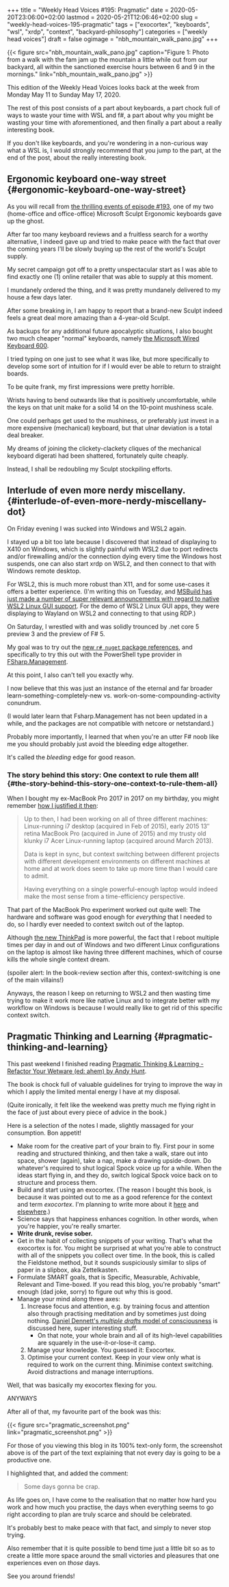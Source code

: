 +++
title = "Weekly Head Voices #195: Pragmatic"
date = 2020-05-20T23:06:00+02:00
lastmod = 2020-05-21T12:06:46+02:00
slug = "weekly-head-voices-195-pragmatic"
tags = ["exocortex", "keyboards", "wsl", "xrdp", "context", "backyard-philosophy"]
categories = ["weekly head voices"]
draft = false
ogimage = "nbh_mountain_walk_pano.jpg"
+++

{{< figure src="nbh_mountain_walk_pano.jpg" caption="Figure 1: Photo from a walk with the fam jam up the mountain a little while out from our backyard, all within the sanctioned exercise hours between 6 and 9 in the mornings." link="nbh_mountain_walk_pano.jpg" >}}

This edition of the Weekly Head Voices looks back at the week from Monday May
11 to Sunday May 17, 2020.

The rest of this post consists of a part about keyboards, a part chock full of
ways to waste your time with WSL and f#, a part about why you might be wasting
your time with aforementioned, and then finally a part about a really
interesting book.

If you don't like keyboards, and you're wondering in a non-curious way what a
WSL is, I would strongly recommend that you jump to the part, at the end of the
post, about the really interesting book.


## Ergonomic keyboard one-way street {#ergonomic-keyboard-one-way-street}

As you will recall from [the thrilling events of episode #193](/2020/05/03/weekly-head-voices-193-covid-19-part-3/#microsoft-sculpt-ergonomic-desktop-at-4-years-rip), one of my two
(home-office and office-office) Microsoft Sculpt Ergonomic keyboards gave up
the ghost.

After far too many keyboard reviews and a fruitless search for a worthy
alternative, I indeed gave up and tried to make peace with the fact that over
the coming years I'll be slowly buying up the rest of the world's Sculpt
supply.

My secret campaign got off to a pretty unspectacular start as I was able to
find exactly one (1) online retailer that was able to supply at this moment.

I mundanely ordered the thing, and it was pretty mundanely delivered to my
house a few days later.

After some breaking in, I am happy to report that a brand-new Sculpt indeed
feels a great deal more amazing than a 4-year-old Sculpt.

As backups for any additional future apocalyptic situations, I also bought two
much cheaper "normal" keyboards, namely [the Microsoft Wired Keyboard 600](https://www.microsoft.com/accessories/en-us/products/keyboards/wired-keyboard-600/anb-00001).

I tried typing on one just to see what it was like, but more specifically to
develop some sort of intuition for if I would ever be able to return to
straight boards.

To be quite frank, my first impressions were pretty horrible.

Wrists having to bend outwards like that is positively uncomfortable, while the
keys on that unit make for a solid 14 on the 10-point mushiness scale.

One could perhaps get used to the mushiness, or preferably just invest in a
more expensive (mechanical) keyboard, but that ulnar deviation is a total deal
breaker.

My dreams of joining the clickety-clackety cliques of the mechanical keyboard
digerati had been shattered, fortunately quite cheaply.

Instead, I shall be redoubling my Sculpt stockpiling efforts.


## Interlude of even more nerdy miscellany. {#interlude-of-even-more-nerdy-miscellany-dot}

On Friday evening I was sucked into Windows and WSL2 again.

I stayed up a bit too late because I discovered that instead of displaying to
X410 on Windows, which is slightly painful with WSL2 due to port redirects
and/or firewalling and/or the connection dying every time the Windows host
suspends, one can also start xrdp on WSL2, and then connect to that with
Windows remote desktop.

For WSL2, this is much more robust than X11, and for some use-cases it offers a
better experience. (I'm writing this on Tuesday, and [MSBuild has just made a
number of super relevant announcements with regard to native WSL2 Linux GUI
support](https://devblogs.microsoft.com/commandline/the-windows-subsystem-for-linux-build-2020-summary/). For the demo of WSL2 Linux GUI apps, they were displaying to Wayland
on WSL2 and connecting to that using RDP.)

On Saturday, I wrestled with and was solidly trounced by .net core 5 preview 3
and the preview of F# 5.

My goal was to try out the [new `r# nuget` package references](https://devblogs.microsoft.com/dotnet/announcing-f-5-preview-1/), and specifically
to try this out with the PowerShell type provider in [FSharp.Management](https://github.com/fsprojects/FSharp.Management).

At this point, I also can't tell you exactly why.

I now believe that this was just an instance of the eternal and far broader
learn-something-completely-new vs. work-on-some-compounding-activity conundrum.

(I would later learn that Fsharp.Management has not been updated in a while,
and the packages are not compatible with netcore or netstandard.)

Probably more importantly, I learned that when you're an utter F# noob like me
you should probably just avoid the bleeding edge altogether.

It's called the _bleeding_ edge for good reason.


### The story behind this story: One context to rule them all! {#the-story-behind-this-story-one-context-to-rule-them-all}

When I bought my ex-MacBook Pro 2017 in 2017 on my birthday, you might remember
[how I justified it then](/2017/09/05/weekly-head-voices-125/#new-laptop):

> Up to then, I had been working on all of three different machines:
> Linux-running i7 desktop (acquired in Feb of 2015), early 2015 13″ retina
> MacBook Pro (acquired in June of 2015) and my trusty old klunky i7 Acer
> Linux-running laptop (acquired around March 2013).
>
> Data is kept in sync, but context switching between different projects with
> different development environments on different machines at home and at work
> does seem to take up more time than I would care to admit.
>
> Having everything on a single powerful-enough laptop would indeed make the most
> sense from a time-efficiency perspective.

That part of the MacBook Pro experiment worked out quite well: The hardware and
software was good enough for _everything_ that I needed to do, so I hardly ever
needed to context switch out of the laptop.

Although [the new ThinkPad](/2019/04/27/new-laptop-2019/) is more powerful, the fact that I reboot multiple
times per day in and out of Windows and two different Linux configurations on
the laptop is almost like having three different machines, which of course
kills the whole single context dream.

(spoiler alert: In the book-review section after this, context-switching is one
of the main villains!)

Anyways, the reason I keep on returning to WSL2 and then wasting time trying to
make it work more like native Linux and to integrate better with my workflow on
Windows is because I would really like to get rid of this specific context
switch.


## Pragmatic Thinking and Learning {#pragmatic-thinking-and-learning}

This past weekend I finished reading [Pragmatic Thinking & Learning - Refactor
Your Wetware (ed: ahem) by Andy Hunt](https://www.goodreads.com/book/show/3063393-pragmatic-thinking-and-learning).

The book is chock full of valuable guidelines for trying to improve the way in
which I apply the limited mental energy I have at my disposal.

(Quite ironically, it felt like the weekend was pretty much me flying right in
the face of just about every piece of advice in the book.)

Here is a selection of the notes I made, slightly massaged for your
consumption. Bon appetit!

-   Make room for the creative part of your brain to fly. First pour in some
    reading and structured thinking, and then take a walk, stare out into space,
    shower (again), take a nap, make a drawing upside-down. Do whatever's
    required to shut logical Spock voice up for a while. When the ideas start
    flying in, and they do, switch logical Spock voice back on to structure and
    process them.
-   Build and start using an exocortex. (The reason I bought this book, is
    because it was pointed out to me as a good reference for the context and term
    _exocortex_. I'm planning to write more about it [here](https://cpbotha.net/2020/05/03/weekly-head-voices-193-covid-19-part-3/#the-amazing-niklas-luhmann-and-his-zettelkasten) and [elsewhere](https://orgmode-exocortex.com/).)
-   Science says that happiness enhances cognition. In other words, when you're
    happier, you're really smarter.
-   **Write drunk, revise sober.**
-   Get in the habit of collecting snippets of your writing. That's what the
    exocortex is for. You might be surprised at what you're able to construct
    with all of the snippets you collect over time. In the book, this is called
    the Fieldstone method, but it sounds suspiciously similar to slips of paper
    in a slipbox, aka Zettelkasten.
-   Formulate SMART goals, that is Specific, Measurable, Achivable, Relevant and
    Time-boxed. If you read this blog, you're probably "smart" enough (dad joke,
    sorry) to figure out why this is good.
-   Manage your mind along three axes:
    1.  Increase focus and attention, e.g. by training focus and attention also
        through practising meditation and by sometimes just doing nothing. [Daniel
        Dennett's _multiple drafts_ model of consciousness](https://en.wikipedia.org/wiki/Multiple%5Fdrafts%5Fmodel) is discussed here,
        super interesting stuff.
        -   On that note, your whole brain and all of its high-level capabilities
            are squarely in the use-it-or-lose-it camp.
    2.  Manage your knowledge. You guessed it: Exocortex.
    3.  Optimise your current context. Keep in your view only what is required to
        work on the current thing. Minimise context switching. Avoid distractions
        and manage interruptions.

Well, that was basically my exocortex flexing for you.

ANYWAYS

After all of that, my favourite part of the book was this:

{{< figure src="pragmatic_screenshot.png" link="pragmatic_screenshot.png" >}}

For those of you viewing this blog in its 100% text-only form, the screenshot
above is of the part of the text explaining that not every day is going to be a
productive one.

I highlighted that, and added the comment:

> Some days gonna be crap.

As life goes on, I have come to the realisation that no matter how hard you
work and how much you practise, the days when everything seems to go right
according to plan are truly scarce and should be celebrated.

It's probably best to make peace with that fact, and simply to never stop
trying.

Also remember that it is quite possible to bend time just a little bit so as to
create a little more space around the small victories and pleasures that one
experiences even on _those_ days.

See you around friends!

